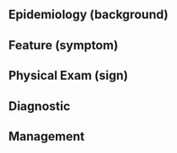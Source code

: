 ## Epidemiology (background)

## Feature (symptom)

## Physical Exam (sign)

## Diagnostic

## Management
